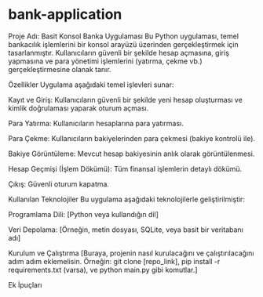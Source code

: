 # bank-application
Proje Adı: Basit Konsol Banka Uygulaması
Bu Python uygulaması, temel bankacılık işlemlerini bir konsol arayüzü üzerinden gerçekleştirmek için tasarlanmıştır. Kullanıcıların güvenli bir şekilde hesap açmasına, giriş yapmasına ve para yönetimi işlemlerini (yatırma, çekme vb.) gerçekleştirmesine olanak tanır.

Özellikler
Uygulama aşağıdaki temel işlevleri sunar:

Kayıt ve Giriş: Kullanıcıların güvenli bir şekilde yeni hesap oluşturması ve kimlik doğrulaması yaparak oturum açması.

Para Yatırma: Kullanıcıların hesaplarına para yatırması.

Para Çekme: Kullanıcıların bakiyelerinden para çekmesi (bakiye kontrolü ile).

Bakiye Görüntüleme: Mevcut hesap bakiyesinin anlık olarak görüntülenmesi.

Hesap Geçmişi (İşlem Dökümü): Tüm finansal işlemlerin detaylı dökümü.

Çıkış: Güvenli oturum kapatma.

Kullanılan Teknolojiler
Bu uygulama aşağıdaki teknolojilerle geliştirilmiştir:

Programlama Dili: [Python veya kullandığın dil]

Veri Depolama: [Örneğin, metin dosyası, SQLite, veya basit bir veritabanı adı]

Kurulum ve Çalıştırma
[Buraya, projenin nasıl kurulacağını ve çalıştırılacağını adım adım eklemelisin. Örneğin: git clone [repo_link], pip install -r requirements.txt (varsa), ve python main.py gibi komutlar.]

Ek İpuçları
